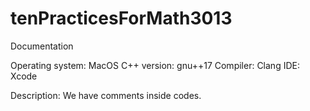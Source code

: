 # tenPracticesForMath3013
Documentation

Operating system: MacOS
C++ version: gnu++17
Compiler: Clang
IDE: Xcode

Description: We have comments inside codes.
